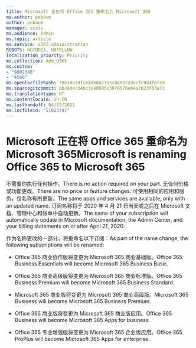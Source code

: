 ```yaml
---
title: Microsoft 正在将 Office 365 重命名为 Microsoft 365
ms.author: pebaum
author: pebaum
manager: scotv
ms.audience: Admin
ms.topic: article
ms.service: o365-administration
ROBOTS: NOINDEX, NOFOLLOW
localization_priority: Priority
ms.collection: Adm_O365
ms.custom:
- "9002346"
- "4566"
ms.openlocfilehash: 70e10e39fce4660ac755cb68322decfc9d4f0fc9
ms.sourcegitcommit: 8bc60ec34bc1e40685e3976576e04a2623f63a7c
ms.translationtype: HT
ms.contentlocale: zh-CN
ms.lasthandoff: 04/15/2021
ms.locfileid: "51823741"
---
```

# <a name="microsoft-is-renaming-office-365-to-microsoft-365"></a><span data-ttu-id="52ad6-102">Microsoft 正在将 Office 365 重命名为 Microsoft 365</span><span class="sxs-lookup"><span data-stu-id="52ad6-102">Microsoft is renaming Office 365 to Microsoft 365</span></span>

<span data-ttu-id="52ad6-103">不需要你执行任何操作。</span><span class="sxs-lookup"><span data-stu-id="52ad6-103">There is no action required on your part.</span></span> <span data-ttu-id="52ad6-104">无任何价格或功能更改。</span><span class="sxs-lookup"><span data-stu-id="52ad6-104">There are no price or feature changes.</span></span> <span data-ttu-id="52ad6-105">可使用相同的应用和服务，仅名称有所更新。</span><span class="sxs-lookup"><span data-stu-id="52ad6-105">The same apps and services are available, only with an updated name.</span></span> <span data-ttu-id="52ad6-106">订阅名称将于 2020 年 4 月 21 日当天或之后在 Microsoft 文档、管理中心和账单中自动更新。</span><span class="sxs-lookup"><span data-stu-id="52ad6-106">The name of your subscription will automatically update in Microsoft documentation, the Admin Center, and your billing statements on or after April 21, 2020.</span></span>

<span data-ttu-id="52ad6-107">作为名称更改的一部分，将重命名以下订阅：</span><span class="sxs-lookup"><span data-stu-id="52ad6-107">As part of the name change, the following subscriptions will be renamed:</span></span>

- <span data-ttu-id="52ad6-108">Office 365 商业协作版将变更为 Microsoft 365 商业基础版。</span><span class="sxs-lookup"><span data-stu-id="52ad6-108">Office 365 Business Essentials will become Microsoft 365 Business Basic.</span></span>

- <span data-ttu-id="52ad6-109">Office 365 商业高级版将变更为 Microsoft 365 商业标准版。</span><span class="sxs-lookup"><span data-stu-id="52ad6-109">Office 365 Business Premium will become Microsoft 365 Business Standard.</span></span>

- <span data-ttu-id="52ad6-110">Microsoft 365 商业版将变更为 Microsoft 365 商业高级版。</span><span class="sxs-lookup"><span data-stu-id="52ad6-110">Microsoft 365 Business will become Microsoft 365 Business Premium.</span></span>

- <span data-ttu-id="52ad6-111">Office 365 商业版将变更为 Microsoft 365 商业版应用。</span><span class="sxs-lookup"><span data-stu-id="52ad6-111">Office 365 Business will become Microsoft 365 Apps for business.</span></span>

- <span data-ttu-id="52ad6-112">Office 365 专业增强版将变更为 Microsoft 365 企业版应用。</span><span class="sxs-lookup"><span data-stu-id="52ad6-112">Office 365 ProPlus will become Microsoft 365 Apps for enterprise.</span></span>
